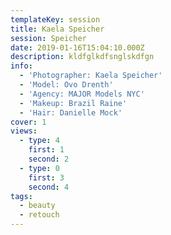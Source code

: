 ```yaml
---
templateKey: session
title: Kaela Speicher
session: Speicher
date: 2019-01-16T15:04:10.000Z
description: kldfglkdfsnglskdfgn
info:
  - 'Photographer: Kaela Speicher'
  - 'Model: Ovo Drenth'
  - 'Agency: MAJOR Models NYC'
  - 'Makeup: Brazil Raine'
  - 'Hair: Danielle Mock'
cover: 1
views:
  - type: 4
    first: 1
    second: 2 
  - type: 0
    first: 3
    second: 4 
tags:
  - beauty
  - retouch
---
```


